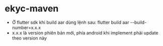 # ekyc-maven
- Ở flutter sdk khi build aar dùng lệnh sau: flutter build aar --build-number=x.x.x
- x.x.x là version phiên bản mới, phía android khi implement phải update theo version này
